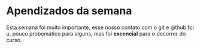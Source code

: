 # Apendizados da semana

Esta semana foi muito importante, esse nosso contato com o git e github foi u, pouco probemático para alguns, mas foi **excencial** para o decorrer do curso.